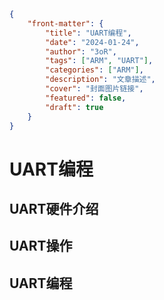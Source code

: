 ```json
{
    "front-matter": {
        "title": "UART编程",
        "date": "2024-01-24",
        "author": "3oR",
        "tags": ["ARM", "UART"],
        "categories": ["ARM"],
        "description": "文章描述",
        "cover": "封面图片链接",
        "featured": false, 
        "draft": true 
	}
}
```

# UART编程

## UART硬件介绍

## UART操作

## UART编程
